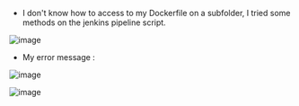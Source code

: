 

- I don't know how to access to my Dockerfile on a subfolder, I tried some methods on the jenkins pipeline script.

![image](https://user-images.githubusercontent.com/71543467/153251194-edbbf206-d2ac-4ce1-95b6-ec912baeac01.png)

- My error message :

![image](https://user-images.githubusercontent.com/71543467/153251359-737416b8-ec5b-4e72-a969-f881bdfbaf34.png)



![image](https://user-images.githubusercontent.com/71543467/153250703-4a7293ca-2239-4740-a006-e61eeed49a04.png)
